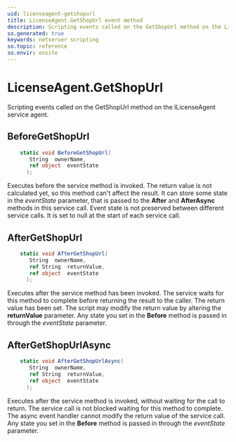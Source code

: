 ```yaml
---
uid: licenseagent-getshopurl
title: LicenseAgent.GetShopUrl event method
description: Scripting events called on the GetShopUrl method on the LicenseAgent service agent.
so.generated: true
keywords: netserver scripting
so.topic: reference
so.envir: onsite
---
```

# LicenseAgent.GetShopUrl

Scripting events called on the <see cref='M:ILicenseAgent.GetShopUrl'>GetShopUrl</see> method on the <see cref='ILicenseAgent'>ILicenseAgent</see>  service agent.

## BeforeGetShopUrl
```cs
    static void BeforeGetShopUrl(
       String  ownerName,
       ref object  eventState
      );
```
Executes before the service method is invoked.
The return value is not calculated yet, so this method can't affect the result.
It can store some state in the *eventState* parameter, that is passed to the **After** and **AfterAsync** methods in this service call.
Event state is not preserved between different service calls. It is set to null at the start of each service call.
## AfterGetShopUrl
```cs
    static void AfterGetShopUrl(
       String  ownerName,
       ref String  returnValue,
       ref object  eventState
      );
```
Executes after the service method has been invoked. The service waits for this method to complete before returning the result to the caller.
The return value has been set. The script may modify the return value by altering the **returnValue** parameter.
Any state you set in the **Before** method is passed in through the *eventState* parameter.
## AfterGetShopUrlAsync
```cs
    static void AfterGetShopUrlAsync(
       String  ownerName,
       ref String  returnValue,
       ref object  eventState
      );
```
Executes after the service method is invoked, without waiting for the call to return.
The service call is not blocked waiting for this method to complete.
The async event handler cannot modify the return value of the service call.
Any state you set in the **Before** method is passed in through the *eventState* parameter.

